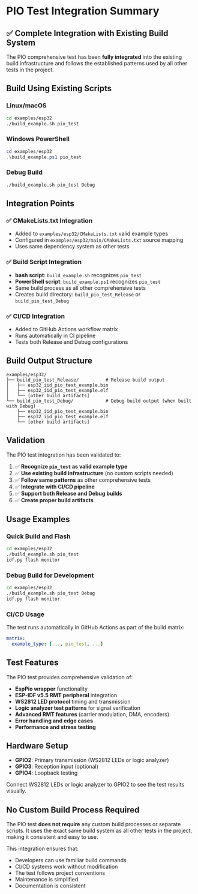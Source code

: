 # PIO Test Integration Summary

## ✅ Complete Integration with Existing Build System

The PIO comprehensive test has been **fully integrated** into the existing build infrastructure and follows the established patterns used by all other tests in the project.

## Build Using Existing Scripts

### Linux/macOS
```bash
cd examples/esp32
./build_example.sh pio_test
```

### Windows PowerShell
```powershell
cd examples/esp32
.\build_example.ps1 pio_test
```

### Debug Build
```bash
./build_example.sh pio_test Debug
```

## Integration Points

### ✅ CMakeLists.txt Integration
- Added to `examples/esp32/CMakeLists.txt` valid example types
- Configured in `examples/esp32/main/CMakeLists.txt` source mapping
- Uses same dependency system as other tests

### ✅ Build Script Integration
- **bash script**: `build_example.sh` recognizes `pio_test`
- **PowerShell script**: `build_example.ps1` recognizes `pio_test`
- Same build process as all other comprehensive tests
- Creates build directory: `build_pio_test_Release` or `build_pio_test_Debug`

### ✅ CI/CD Integration
- Added to GitHub Actions workflow matrix
- Runs automatically in CI pipeline
- Tests both Release and Debug configurations

## Build Output Structure

```
examples/esp32/
├── build_pio_test_Release/          # Release build output
│   ├── esp32_iid_pio_test_example.bin
│   ├── esp32_iid_pio_test_example.elf
│   └── [other build artifacts]
└── build_pio_test_Debug/            # Debug build output (when built with Debug)
    ├── esp32_iid_pio_test_example.bin
    ├── esp32_iid_pio_test_example.elf
    └── [other build artifacts]
```

## Validation

The PIO test integration has been validated to:

1. ✅ **Recognize `pio_test` as valid example type**
2. ✅ **Use existing build infrastructure** (no custom scripts needed)
3. ✅ **Follow same patterns** as other comprehensive tests
4. ✅ **Integrate with CI/CD pipeline**
5. ✅ **Support both Release and Debug builds**
6. ✅ **Create proper build artifacts**

## Usage Examples

### Quick Build and Flash
```bash
cd examples/esp32
./build_example.sh pio_test
idf.py flash monitor
```

### Debug Build for Development
```bash
cd examples/esp32
./build_example.sh pio_test Debug
idf.py flash monitor
```

### CI/CD Usage
The test runs automatically in GitHub Actions as part of the build matrix:
```yaml
matrix:
  example_type: [..., pio_test, ...]
```

## Test Features

The PIO test provides comprehensive validation of:

- **EspPio wrapper** functionality
- **ESP-IDF v5.5 RMT peripheral** integration
- **WS2812 LED protocol** timing and transmission
- **Logic analyzer test patterns** for signal verification
- **Advanced RMT features** (carrier modulation, DMA, encoders)
- **Error handling and edge cases**
- **Performance and stress testing**

## Hardware Setup

- **GPIO2**: Primary transmission (WS2812 LEDs or logic analyzer)
- **GPIO3**: Reception input (optional)
- **GPIO4**: Loopback testing

Connect WS2812 LEDs or logic analyzer to GPIO2 to see the test results visually.

## No Custom Build Process Required

The PIO test **does not require** any custom build processes or separate scripts. It uses the exact same build system as all other tests in the project, making it consistent and easy to use.

This integration ensures that:
- Developers can use familiar build commands
- CI/CD systems work without modification
- The test follows project conventions
- Maintenance is simplified
- Documentation is consistent